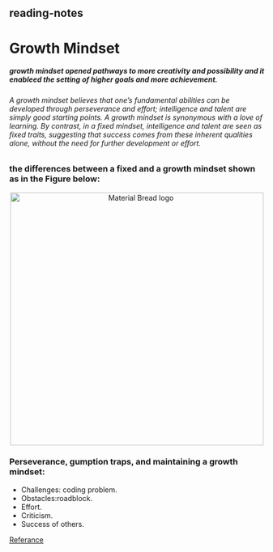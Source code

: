 ## reading-notes
# **Growth Mindset**


##### growth mindset opened pathways to more creativity and possibility and it enableed the setting of higher goals and more achievement.

###### A growth mindset believes that one’s fundamental abilities can be developed through perseverance and effort; intelligence and talent are simply good starting points. A growth mindset is synonymous with a love of learning. By contrast, in a fixed mindset, intelligence and talent are seen as fixed traits, suggesting that success comes from these inherent qualities alone, without the need for further development or effort.

###  the differences between a fixed and a growth mindset shown as in the Figure below:

<p align="center">
  
  <img width="500" src="https://user-images.githubusercontent.com/20397209/114374291-272e3b00-9b8c-11eb-97b0-188d31d019b5.png" alt="Material Bread logo">
</p>

### Perseverance, gumption traps, and maintaining a growth mindset:
- Challenges: coding problem. 
- Obstacles:roadblock.
- Effort.
- Criticism.
- Success of others.


[Referance](https://www.atlassian.com/blog/inside-atlassian/growth-mindset)

